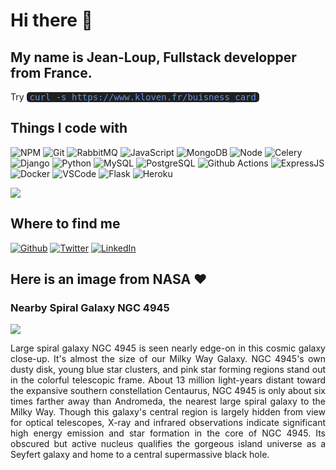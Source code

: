 <h1>Hi there 👋</h1>
<h2>My name is Jean-Loup, Fullstack developper from France.</h2>
<p>Try <span style="font-family: monospace,monospace;font-size: 1em;color: cornflowerblue;background-color: #202020;width: fit-content;padding-left: 5px;padding-right: 5px;border-radius: 5px;margin-top: 8px;">curl -s https://www.kloven.fr/buisness_card</span></p>
<h2>Things I code with</h2>
<p>
  <img alt="NPM" src="https://img.shields.io/badge/-NPM-CB3837?style=flat-square&logo=npm&logoColor=white" />
  <img alt="Git" src="https://img.shields.io/badge/-Git-F05032?style=flat-square&logo=Git&logoColor=white" />
  <img alt="RabbitMQ" src="https://img.shields.io/badge/-RabbitMQ-FF6600?style=flat-square&logo=RabbitMQ&logoColor=white" />
  <img alt="JavaScript" src="https://img.shields.io/badge/-JavaScript-F7DF1E?style=flat-square&logo=JavaScript&logoColor=white" />
  <img alt="MongoDB" src="https://img.shields.io/badge/-MongoDB-47A248?style=flat-square&logo=MongoDB&logoColor=white" />
  <img alt="Node" src="https://img.shields.io/badge/-Node-339933?style=flat-square&logo=Node.js&logoColor=white" />
  <img alt="Celery" src="https://img.shields.io/badge/-Celery-37814A?style=flat-square&logo=Celery&logoColor=white" />
  <img alt="Django" src="https://img.shields.io/badge/-Django-092E20?style=flat-square&logo=Django&logoColor=white" />
  <img alt="Python" src="https://img.shields.io/badge/-Python-3776AB?style=flat-square&logo=Python&logoColor=white" />
  <img alt="MySQL" src="https://img.shields.io/badge/-MySQL-4479A1?style=flat-square&logo=MySQL&logoColor=white" />
  <img alt="PostgreSQL" src="https://img.shields.io/badge/-PostgreSQL-336791?style=flat-square&logo=PostgreSQL&logoColor=white" />
  <img alt="Github Actions" src="https://img.shields.io/badge/-Github Actions-2088FF?style=flat-square&logo=github-actions&logoColor=white" />
  <img alt="ExpressJS" src="https://img.shields.io/badge/-ExpressJS-45b8d8?style=flat-square&logo=Express.js&logoColor=white" />
  <img alt="Docker" src="https://img.shields.io/badge/-Docker-2496ED?style=flat-square&logo=Docker&logoColor=white" />
  <img alt="VSCode" src="https://img.shields.io/badge/-VSCode-007ACC?style=flat-square&logo=visual-studio-code&logoColor=white" />
  <img alt="Flask" src="https://img.shields.io/badge/-Flask-000000?style=flat-square&logo=Flask&logoColor=white" />
  <img alt="Heroku" src="https://img.shields.io/badge/-Heroku-430098?style=flat-square&logo=Heroku&logoColor=white" />

</p>
<img class="fit-picture" src="https://github-readme-stats.vercel.app/api?username=kl0ven&show_icons=true&theme=radical">


<h2> Where to find me </h2>
<p>
    <a href="https://github.com/Kl0ven" target="_blank"><img alt="Github" src="https://img.shields.io/badge/GitHub-%2312100E.svg?&style=for-the-badge&logo=Github&logoColor=white" /></a> 
    <a href="https://twitter.com/Kl0ven" target="_blank"><img alt="Twitter" src="https://img.shields.io/badge/twitter-%231DA1F2.svg?&style=for-the-badge&logo=twitter&logoColor=white" /></a> 
    <a href="https://www.linkedin.com/in/jean-loup-monnier-171791113/" target="_blank"><img alt="LinkedIn" src="https://img.shields.io/badge/linkedin-%230077B5.svg?&style=for-the-badge&logo=linkedin&logoColor=white" /></a>
</p>

<h2>Here is an image from NASA ❤</h2>
<h3>Nearby Spiral Galaxy NGC 4945</h3>
 <img class="fit-picture" src="https://apod.nasa.gov/apod/image/2202/NGC4945-Dietmar-Eric-crop1024.jpg"">


<p style="text-align: justify;">Large spiral galaxy NGC 4945 is seen nearly edge-on in this cosmic galaxy close-up. It&#39;s almost the size of our Milky Way Galaxy. NGC 4945&#39;s own dusty disk, young blue star clusters, and pink star forming regions stand out in the colorful telescopic frame. About 13 million light-years distant toward the expansive southern constellation Centaurus, NGC 4945 is only about six times farther away than Andromeda, the nearest large spiral galaxy to the Milky Way. Though this galaxy&#39;s central region is largely hidden from view for optical telescopes, X-ray and infrared observations indicate significant high energy emission and star formation in the core of NGC 4945. Its obscured but active nucleus qualifies the gorgeous island universe as a Seyfert galaxy and home to a central supermassive black hole.</p>





